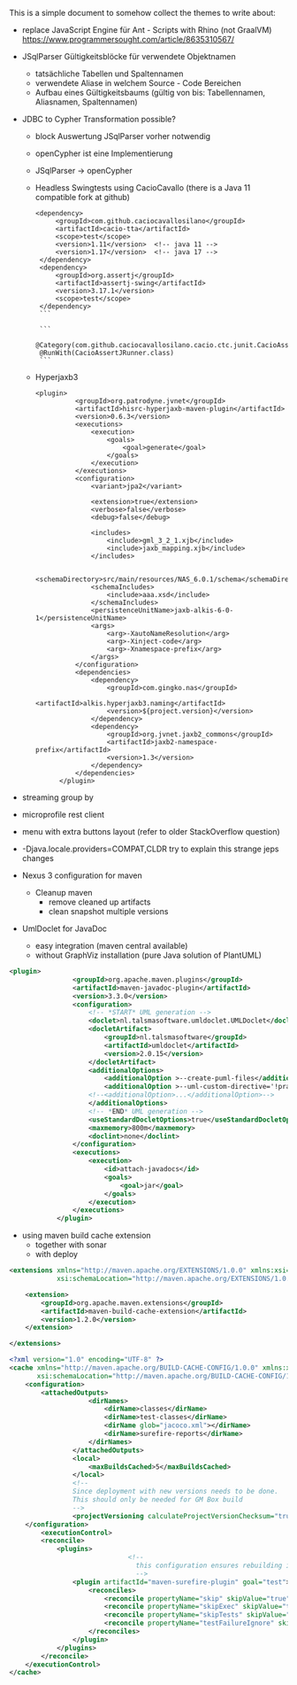 

This is a simple document to somehow collect the themes to write about:

* replace JavaScript Engine für Ant - Scripts with Rhino (not GraalVM) https://www.programmersought.com/article/8635310567/

* JSqlParser Gültigkeitsblöcke für verwendete Objektnamen 
  * tatsächliche Tabellen und Spaltennamen
  * verwendete Aliase in welchem Source - Code Bereichen
  * Aufbau eines Gültigkeitsbaums (gültig von bis: Tabellennamen, Aliasnamen, Spaltennamen)

* JDBC to Cypher Transformation possible? 
  * block Auswertung JSqlParser vorher notwendig
  * openCypher ist eine Implementierung
  * JSqlParser -> openCypher

  * Headless Swingtests using CacioCavallo (there is a Java 11 compatible fork at github)
       ```
       <dependency>
            <groupId>com.github.caciocavallosilano</groupId>
            <artifactId>cacio-tta</artifactId>
            <scope>test</scope>
            <version>1.11</version>  <!-- java 11 -->
            <version>1.17</version>  <!-- java 17 -->
        </dependency>
        <dependency>
            <groupId>org.assertj</groupId>
            <artifactId>assertj-swing</artifactId>
            <version>3.17.1</version>
            <scope>test</scope>
        </dependency>
        ```

        ```
        @Category(com.github.caciocavallosilano.cacio.ctc.junit.CacioAssertJRunner.class)
        @RunWith(CacioAssertJRunner.class)
        ```
  * Hyperjaxb3 
      ```
      <plugin>
                <groupId>org.patrodyne.jvnet</groupId>
                <artifactId>hisrc-hyperjaxb-maven-plugin</artifactId>
                <version>0.6.3</version>
                <executions>
                    <execution>
                        <goals>
                            <goal>generate</goal>
                        </goals>
                    </execution>
                </executions>
                <configuration>
                    <variant>jpa2</variant>

                    <extension>true</extension>
                    <verbose>false</verbose>
                    <debug>false</debug>
					
                    <includes>
                        <include>gml_3_2_1.xjb</include>
                        <include>jaxb_mapping.xjb</include>
                    </includes>
					
                    <schemaDirectory>src/main/resources/NAS_6.0.1/schema</schemaDirectory>
                    <schemaIncludes>
                        <include>aaa.xsd</include>
                    </schemaIncludes>
                    <persistenceUnitName>jaxb-alkis-6-0-1</persistenceUnitName>
                    <args>
                        <arg>-XautoNameResolution</arg>
                        <arg>-Xinject-code</arg>
                        <arg>-Xnamespace-prefix</arg>
                    </args>
                </configuration>
                <dependencies>
                    <dependency>
                        <groupId>com.gingko.nas</groupId>
                        <artifactId>alkis.hyperjaxb3.naming</artifactId>
                        <version>${project.version}</version>
                    </dependency>
                    <dependency>
                        <groupId>org.jvnet.jaxb2_commons</groupId>
                        <artifactId>jaxb2-namespace-prefix</artifactId>
                        <version>1.3</version>
                    </dependency>
                </dependencies>
            </plugin>

      ``` 

* streaming group by

* microprofile rest client

* menu with extra buttons layout (refer to older StackOverflow question)

* -Djava.locale.providers=COMPAT,CLDR try to explain this strange jeps changes 

* Nexus 3 configuration for maven
  * Cleanup maven
    * remove cleaned up artifacts
    * clean snapshot multiple versions

* UmlDoclet for JavaDoc
  * easy integration (maven central available)
  * without GraphViz installation (pure Java solution of PlantUML)

```xml
<plugin>
                <groupId>org.apache.maven.plugins</groupId>
                <artifactId>maven-javadoc-plugin</artifactId>
                <version>3.3.0</version>
                <configuration>
                    <!-- *START* UML generation -->
                    <doclet>nl.talsmasoftware.umldoclet.UMLDoclet</doclet>
                    <docletArtifact>
                        <groupId>nl.talsmasoftware</groupId>
                        <artifactId>umldoclet</artifactId>
                        <version>2.0.15</version>
                    </docletArtifact>
                    <additionalOptions>
                        <additionalOption >--create-puml-files</additionalOption>
                        <additionalOption >--uml-custom-directive='!pragma layout smetana'</additionalOption>   <!-- here happens the magic -->
                    <!--<additionalOption>...</additionalOption>-->
                    </additionalOptions>
                    <!-- *END* UML generation -->
                    <useStandardDocletOptions>true</useStandardDocletOptions>
                    <maxmemory>800m</maxmemory>
                    <doclint>none</doclint>				
                </configuration>
                <executions>
                    <execution>
                        <id>attach-javadocs</id>
                        <goals>
                            <goal>jar</goal>
                        </goals>
                    </execution>
                </executions>
            </plugin>
```

* using maven build cache extension
  * together with sonar
  * with deploy
```xml
<extensions xmlns="http://maven.apache.org/EXTENSIONS/1.0.0" xmlns:xsi="http://www.w3.org/2001/XMLSchema-instance"
            xsi:schemaLocation="http://maven.apache.org/EXTENSIONS/1.0.0 http://maven.apache.org/xsd/core-extensions-1.0.0.xsd">

    <extension>
        <groupId>org.apache.maven.extensions</groupId>
        <artifactId>maven-build-cache-extension</artifactId>
        <version>1.2.0</version>
    </extension>

</extensions>
```

```xml
<?xml version="1.0" encoding="UTF-8" ?>
<cache xmlns="http://maven.apache.org/BUILD-CACHE-CONFIG/1.0.0" xmlns:xsi="http://www.w3.org/2001/XMLSchema-instance"
       xsi:schemaLocation="http://maven.apache.org/BUILD-CACHE-CONFIG/1.0.0 https://maven.apache.org/xsd/build-cache-config-1.0.0.xsd">
    <configuration>
        <attachedOutputs>
					<dirNames>
						<dirName>classes</dirName>
						<dirName>test-classes</dirName>
						<dirName glob="jacoco.xml"></dirName>
						<dirName>surefire-reports</dirName>
					</dirNames>
				</attachedOutputs>
				<local>
					<maxBuildsCached>5</maxBuildsCached>
				</local>
				<!-- 
				Since deployment with new versions needs to be done.
				This should only be needed for GM Box build
				--> 
				<projectVersioning calculateProjectVersionChecksum="true" />
    </configuration>
		<executionControl>
        <reconcile>
            <plugins>
							  <!-- 
								this configuration ensures rebuilding if cache was build with tests skipped by command line options 
								--> 
                <plugin artifactId="maven-surefire-plugin" goal="test">
                    <reconciles>
                        <reconcile propertyName="skip" skipValue="true"/>
                        <reconcile propertyName="skipExec" skipValue="true"/>
                        <reconcile propertyName="skipTests" skipValue="true"/>
                        <reconcile propertyName="testFailureIgnore" skipValue="true"/>
                    </reconciles>
                </plugin>
            </plugins>
        </reconcile>
    </executionControl>
</cache>
```
